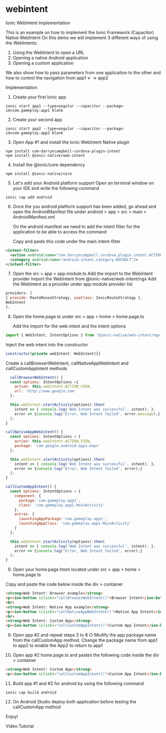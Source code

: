 # webintent
Ionic WebIntent Implementation

This is an example on how to implement the Ionic Framework (Capacitor) Native WebIntent
On this demo we will implement 3 different ways of using the WebIntents:

1. Using the WebIntent to open a URL
2. Opening a native Android application 
3. Opening a custom application 

We also show how to pass parameters from one application to the other and how to control the navigation from app1 <- -> app2 

Implementation 

1. Create your first Ionic app 
```terminal
ionic start app1 --type=angular --capacitor --package-id=com.gameplay.app1 blank
```
2. Create your second app
```terminal
ionic start app2 --type=angular --capacitor --package-id=com.gameplay.app2 blank
```
3. Open App #1 and install the Ionic WebIntent Native plugin
```terminal
npm install com-darryncampbell-cordova-plugin-intent
npm install @ionic-native/web-intent
```

4. Install the @ionic/core dependency 
```terminal
npm install @ionic-native/core
```

5. Let's add your Android platform support 
   Open an terminal window on your IDE and write the following command 
```terminal
ionic cap add android 
```
   
6. Once the you android platform support has been added, go ahead and open the AndroidManifest file under
   android > app > src > main > AndroidManifest.xml 

   On the android manifest we need to add the intent filter for the application to be able to access the command
   
   Copy and paste this code under the main intent-filter
   
```xml
<intent-filter>
  <action android:name="com.darryncampbell.cordova.plugin.intent.ACTION"/>
  <category android:name="android.intent.category.DEFAULT"/>
</intent-filter>
```

7. Open the src > app > app.module.ts
   Add the import to the WebIntent provider 
   Import the WebIntent from  @ionic-native/web-intent/ngx
   Add the WebIntent as a provider under app.module provider list 
```javascript
providers: [
{ provide: RouteReuseStrategy, useClass: IonicRouteStrategy },
WebIntent
],
```
8. Open the home.page.ts under src > app > home > home.page.ts

   Add the import for the web intent and the intent options 
```javascript
import { WebIntent, IntentOptions } from '@ionic-native/web-intent/ngx';
```
   Inject the web intent into the constructor
```javascript
constructor(private webIntent: WebIntent){}
```
  Create a callBrowserWebIntent, callNativeAppWebIntent and callCustomAppIntent methods
  ```javascript
    callBrowserWebIntent() {
    const options: IntentOptions ={
      action: this.webIntent.ACTION_VIEW,
      url: 'http://www.google.com'
    };

    this.webIntent.startActivity(options).then(
      intent => { console.log('Web Intent was successful', intent); },
      error => {console.log('Error, Web Intent failed', error.message);}
    );
  }
  
  callNativeAppWebIntent() {
    const options: IntentOptions = {
      action: this.webIntent.ACTION_VIEW,
      package: 'com.google.android.apps.maps'
    };

    this.webIntent.startActivity(options).then(
      intent => { console.log('Web Intent was successful', intent); },
      error => {console.log('Error, Web Intent failed', error);}
    );
  }

  callCustomAppIntent() {
    const options: IntentOptions = {
      component: {
        package:'com.gameplay.app1',
        class: 'com.gameplay.app1.MainActivity'
      },
      extras: {
        launchingAppPackage:'com.gameplay.app1',
        launchingAppClass: 'com.gameplay.app1.MainActivity'
      }
    };

    this.webIntent.startActivity(options).then(
      intent => { console.log('Web Intent was successful', intent); },
      error => {console.log('Error, Web Intent failed', error);}
    );
  }
```
9. Open your home.page.htom located under src > app > home > home.page.ts

Copy and paste the code below inside the div > container

```html
<strong>Web Intent: Browser example</strong>
<p><ion-button (click)="callBrowserWebIntent()">Browser Intent</ion-button></p>
<br>
<strong>Web Intent: Native App example</strong>
<p><ion-button (click)="callNativeAppWebIntent()">Native App Intent</ion-button></p>
<br>
<strong>Web Intent: Custom App</strong>
<p><ion-button (click)="callCustomAppIntent()">Custom App Intent</ion-button></p>
```

9. Open app #2 and repeat steps 3 to 8
   ○ Modify the app package name from the callCustomApp method. Change the package name from app1 to app2 to enable the App2 to return to app1

10. Open app #2 home.page.ts and pastes the following code inside the div > container 
```html
<strong>Web Intent: Custom App</strong>
<p><ion-button (click)="callCustomAppIntent()">Custom App Intent</ion-button></p>
```

11. Build app #1 and #2 for android by using the following command 
```terminal
ionic cap build android 
```

12. On Android Studio deploy both application before testing the callCustomApp method

Enjoy!


Video Tutorial





   

 

